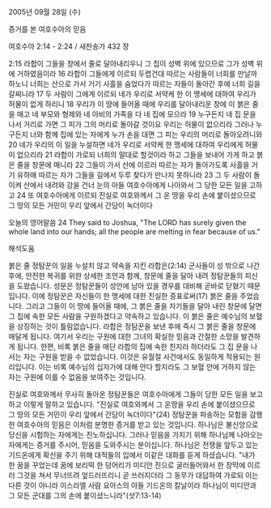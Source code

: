 2005년 09월 28일 (수)

증거를 본 여호수아의 믿음



여호수아 2:14 - 2:24 / 새찬송가 432 장


2:15 라합이 그들을 창에서 줄로 달아내리우니 그 집이 성벽 위에 있으므로 그가 성벽 위에 거하였음이라 16 라합이 그들에게 이르되 두렵건대 따르는 사람들이 너희를 만날까 하노니 너희는 산으로 가서 거기 사흘을 숨었다가 따르는 자들이 돌아간 후에 너희 길을 갈찌니라 17 두 사람이 그에게 이르되 네가 우리로 서약케 한 이 맹세에 대하여 우리가 허물이 없게 하리니 18 우리가 이 땅에 들어올 때에 우리를 달아내리운 창에 이 붉은 줄을 매고 네 부모와 형제와 네 아비의 가족을 다 네 집에 모으라 19 누구든지 네 집 문을 나서 거리로 가면 그 피가 그의 머리로 돌아갈 것이요 우리는 허물이 없으리라 그러나 누구든지 너와 함께 집에 있는 자에게 누가 손을 대면 그 피는 우리의 머리로 돌아오려니와 20 네가 우리의 이 일을 누설하면 네가 우리로 서약케 한 맹세에 대하여 우리에게 허물이 없으리라 21 라합이 가로되 너희의 말대로 할것이라 하고 그들을 보내어 가게 하고 붉은 줄을 창문에 매니라 22 그들이 가서 산에 이르러 따르는 자가 돌아가도록 사흘을 거기 유하매 따르는 자가 그들을 길에서 두루 찾다가 만나지 못하니라 23 그 두 사람이 돌이켜 산에서 내려와 강을 건너 눈의 아들 여호수아에게 나아와서 그 당한 모든 일을 고하고 24 또 여호수아에게 이르되 진실로 여호와께서 그 온 땅을 우리 손에 붙이셨으므로 그 땅의 모든 거민이 우리 앞에서 간담이 녹더이다 

오늘의 영어말씀 
24 They said to Joshua, "The LORD has surely given the whole land into our hands; all the people are melting in fear because of us."

해석도움





붉은 줄 
정탐꾼의 일을 누설치 않고 약속을 지킨 라합은(2:14) 군사들이 성 밖으로 나간 후에, 안전한 복귀를 위한 상세한 조언과 함께, 창문에 줄을 달아 내려 정탐꾼들의 피신을 도왔습니다. 성문은 정탐꾼들이 성안에 남아 있을 경우를 대비해 곧바로 닫혔기 때문입니다. 이에 정탐꾼은 자신들이 한 맹세에 대한 진실한 증표로써(17) 붉은 줄을 주었습니다. 그리고 그들이 이 땅에 들어올 때에, 그 붉은 줄을 자기들을 달아 내린 창문에 달면 그 집에 속한 모든 사람을 구원하겠다고 약속하고 있습니다. 이 붉은 줄은 예수님의 보혈을 상징하는 것이 틀림없습니다. 라합은 정탐꾼을 보낸 후에 즉시 그 붉은 줄을 창문에 매달게 됩니다. 여기서 우리는 구원에 대한 그녀의 확실한 믿음과 간절한 소망을 발견하게 됩니다. 한편, 비록 붉은 줄을 매단 라합의 집에 속한 친지라 하더라도 그 집 문을 나서는 자는 구원을 받을 수 없었습니다. 이것은 유월절 사건에서도 동일하게 적용되는 원리입니다. 이는 비록 예수님의 십자가에 대해 안다 할지라도 그 보혈 안에 거하지 않는 자는 구원에 이를 수 없음을 보여주는 것입니다. 

진실로 여호와께서 
무사히 돌아온 정탐꾼들은 여호수아에게 그들이 당한 모든 일을 보고하고 이렇게 말하고 있습니다. "진실로 여호와께서 그 온땅을 우리 손에 붙이셨으므로 그 땅의 모든 거민이 우리 앞에서 간담이 녹더이다"(24) 정탐꾼을 파송하는 모험을 감행한 여호수아의 믿음은 이처럼 분명한 증거를 받고 있는 것입니다. 하나님은 불신앙으로 당신을 시험하는 자에게는 진노하십니다. 그러나 믿음을 가지기 위해 하나님께 나아오는 자에게는 증거를 주시어, 믿음을 도와주시는 분이십니다. 하나님은 전쟁을 앞두고 있는 기드온에게 확신을 주기 위해 대적들의 입에서 이같은 대화를 듣게 하셨습니다. "내가 한 꿈을 꾸었는데 꿈에 보리떡 한 덩어리가 미디안 진으로 굴러들어와서 한 장막에 이르러 그것을 쳐서 무너뜨려 엎드러뜨리니 곧 쓰러지더라 그 동무가 대답하여 가로되 이는 다른 것이 아니라 이스라엘 사람 요아스의 아들 기드온의 칼날이라 하나님이 미디안과 그 모든 군대를 그의 손에 붙이셨느니라"(삿7:13-14)
